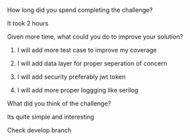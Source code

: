 How long did you spend completing the challenge?

It took 2 hours 


Given more time, what could you do to improve your solution?

1. I will add more test case to improve my coverage

2. I will add  data layer for proper seperation of concern

3. I will add security preferably jwt token

4. I will add more proper loggging like serilog


What did you think of the challenge?

Its quite simple and interesting 

Check develop branch 

